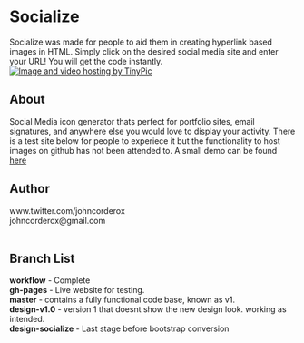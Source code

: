 # Socialize
Socialize was made for people to aid them in creating hyperlink based images in HTML. Simply click on the desired social media site and enter your URL! You will get the code instantly.
<a href="http://tinypic.com?ref=1es6sn" target="_blank"><img src="http://i66.tinypic.com/1es6sn.jpg" border="0" alt="Image and video hosting by TinyPic"></a>
<h2>About</h3>
Social Media icon generator thats perfect for portfolio sites, email signatures, and anywhere else you would love to display your activity. There is a test site below for people to experiece it but the functionality to host images on github has not been attended to. A small demo can be found <a href="https://johncorderox.github.io/Socialize/">here</a>
<br>
<h2>Author</h2>
www.twitter.com/johncorderox<br>
johncorderox@gmail.com<br>
<br>
<h2>Branch List</h2>
<b>workflow</b> - Complete <br>
<b>gh-pages</b> - Live website for testing.<br>
<b>master</b> - contains a fully functional code base, known as v1.<br>
<b>design-v1.0</b> - version 1 that doesnt show the new design look. working as intended.<br>
<b>design-socialize</b> - Last stage before bootstrap conversion
<br>
